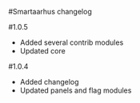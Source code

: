 #Smartaarhus changelog

#1.0.5
* Added several contrib modules
* Updated core

#1.0.4
* Added changelog
* Updated panels and flag modules